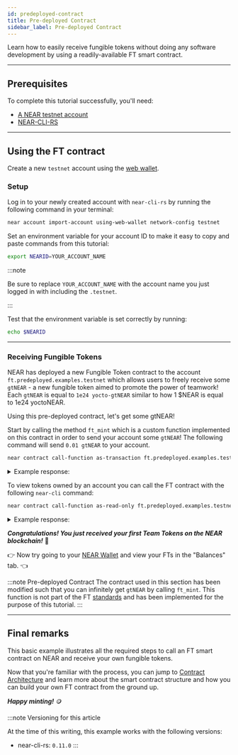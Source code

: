 ```yaml
---
id: predeployed-contract
title: Pre-deployed Contract
sidebar_label: Pre-deployed Contract
---
```


Learn how to easily receive fungible tokens without doing any software development by using a readily-available FT smart contract.

---

## Prerequisites

To complete this tutorial successfully, you'll need:

- [A NEAR testnet account](https://testnet.mynearwallet.com)
- [NEAR-CLI-RS](../../4.tools/cli.md#install)

---

## Using the FT contract

Create a new `testnet` account using the [web wallet](https://testnet.mynearwallet.com).

### Setup

Log in to your newly created account with `near-cli-rs` by running the following command in your terminal:

```bash
near account import-account using-web-wallet network-config testnet
```

Set an environment variable for your account ID to make it easy to copy and paste commands from this tutorial:

```bash
export NEARID=YOUR_ACCOUNT_NAME
```
:::note

Be sure to replace `YOUR_ACCOUNT_NAME` with the account name you just logged in with including the `.testnet`.

:::

Test that the environment variable is set correctly by running:

```bash
echo $NEARID
```

<hr className="subsection" />

### Receiving Fungible Tokens

NEAR has deployed a new Fungible Token contract to the account `ft.predeployed.examples.testnet` which allows users to freely receive some `gtNEAR` - a new fungible token aimed to promote the power of teamwork! Each `gtNEAR` is equal to `1e24 yocto-gtNEAR` similar to how 1 $NEAR is equal to 1e24 yoctoNEAR.

Using this pre-deployed contract, let's get some gtNEAR!

Start by calling the method `ft_mint` which is a custom function implemented on this contract in order to send your account some `gtNEAR`! The following command will send `0.01 gtNEAR` to your account.

```bash
near contract call-function as-transaction ft.predeployed.examples.testnet ft_mint json-args '{"account_id": "'$NEARID'", "amount": "10000000000000000000000"}' prepaid-gas '100.0 Tgas' attached-deposit '0 NEAR' sign-as $NEARID network-config testnet sign-with-legacy-keychain send
```

<details>
<summary>Example response: </summary>
<p>

```json
Log [ft.predeployed.examples.testnet]: EVENT_JSON:{"standard":"nep141","version":"1.0.0","event":"ft_mint","data":[{"owner_id":"benjiman.testnet","amount":"10000000000000000000000","memo":"FTs Minted"}]}
Transaction Id Fhqa8YDLKxnxM9jjHCPN4hn1w1RKESYrav3kwDjhWWUu
To see the transaction in the transaction explorer, please open this url in your browser
https://testnet.nearblocks.io/txns/Fhqa8YDLKxnxM9jjHCPN4hn1w1RKESYrav3kwDjhWWUu
''
```

</p>
</details>

To view tokens owned by an account you can call the FT contract with the following `near-cli` command:

```bash
near contract call-function as-read-only ft.predeployed.examples.testnet ft_balance_of json-args '{"account_id": "'$NEARID'"}' network-config testnet now
```

<details>
<summary>Example response: </summary>
<p>

```json
'10000000000000000000000'
```

</p>
</details>

***Congratulations! You just received your first Team Tokens on the NEAR blockchain!*** 🎉

👉 Now try going to your [NEAR Wallet](https://testnet.mynearwallet.com) and view your FTs in the "Balances" tab. 👈

:::note Pre-deployed Contract
The contract used in this section has been modified such that you can infinitely get `gtNEAR` by calling `ft_mint`. This function is not part of the FT [standards](https://nomicon.io/Standards/Tokens/FungibleToken/Core) and has been implemented for the purpose of this tutorial.
:::

---

## Final remarks

This basic example illustrates all the required steps to call an FT smart contract on NEAR and receive your own fungible tokens.

Now that you're familiar with the process, you can jump to [Contract Architecture](/tutorials/fts/skeleton) and learn more about the smart contract structure and how you can build your own FT contract from the ground up.

***Happy minting!*** 🪙

:::note Versioning for this article

At the time of this writing, this example works with the following versions:

- near-cli-rs: `0.11.0`
:::
